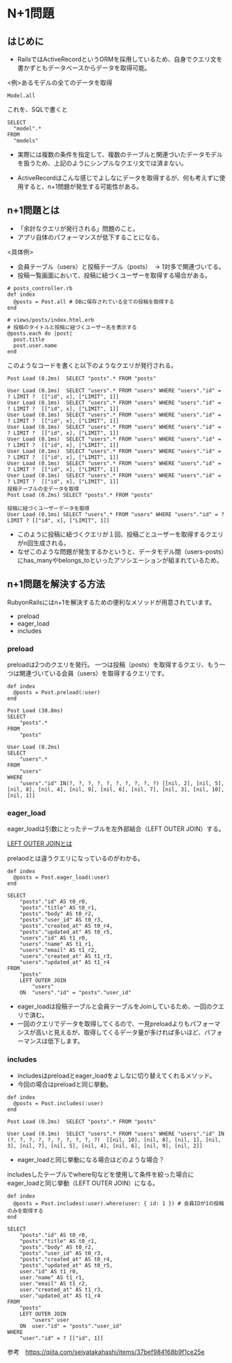 # N+1問題
## はじめに
- RailsではActiveRecordというORMを採用しているため、自身でクエリ文を書かずともデータベースからデータを取得可能。

<例>あるモデルの全てのデータを取得
```
Model.all
```
これを、SQLで書くと
```
SELECT
  "model".*
FROM
  "models"
```
- 実際には複数の条件を指定して、複数のテーブルと関連づいたデータモデルを扱うため、上記のようにシンプルなクエリ文では済まない。

- ActiveRecordはこんな感じでよしなにデータを取得するが、何も考えずに使用すると、n+1問題が発生する可能性がある。

## n+1問題とは
- 「余計なクエリが発行される」問題のこと。
- アプリ自体のパフォーマンスが低下することになる。

<具体例>
- 会員テーブル（users）と投稿テーブル（posts）　→ 1対多で関連づいてる。
- 投稿一覧画面において、投稿に紐づくユーザーを取得する場合がある。
```
# posts_controller.rb
def index
  @posts = Post.all # DBに保存されている全ての投稿を取得する
end
```
```
# views/posts/index.html.erb
# 投稿のタイトルと投稿に紐づくユーザー名を表示する
@posts.each do |post|
  post.title
  post.user.name
end
```
このようなコードを書くと以下のようなクエリが発行される。
```
Post Load (0.2ms)  SELECT "posts".* FROM "posts"

User Load (0.1ms)  SELECT "users".* FROM "users" WHERE "users"."id" = ? LIMIT ?  [["id", x], ["LIMIT", 1]]
User Load (0.1ms)  SELECT "users".* FROM "users" WHERE "users"."id" = ? LIMIT ?  [["id", x], ["LIMIT", 1]]
User Load (0.1ms)  SELECT "users".* FROM "users" WHERE "users"."id" = ? LIMIT ?  [["id", x], ["LIMIT", 1]]
User Load (0.1ms)  SELECT "users".* FROM "users" WHERE "users"."id" = ? LIMIT ?  [["id", x], ["LIMIT", 1]]
User Load (0.1ms)  SELECT "users".* FROM "users" WHERE "users"."id" = ? LIMIT ?  [["id", x], ["LIMIT", 1]]
User Load (0.1ms)  SELECT "users".* FROM "users" WHERE "users"."id" = ? LIMIT ?  [["id", x], ["LIMIT", 1]]
User Load (0.1ms)  SELECT "users".* FROM "users" WHERE "users"."id" = ? LIMIT ?  [["id", x], ["LIMIT", 1]]
User Load (0.1ms)  SELECT "users".* FROM "users" WHERE "users"."id" = ? LIMIT ?  [["id", x], ["LIMIT", 1]]
投稿テーブルの全データを取得
Post Load (0.2ms) SELECT "posts".* FROM "posts"

投稿に紐づくユーザーデータを取得
User Load (0.1ms) SELECT "users".* FROM "users" WHERE "users"."id" = ? LIMIT ? [["id", x], ["LIMIT", 1]]
```

- このように投稿に紐づくクエリが１回、投稿ごとユーザーを取得するクエリがn回生成される。
- なぜこのような問題が発生するかというと、データモデル間（users-posts）にhas_manyやbelongs_toといったアソシエーションが組まれているため。

## n+1問題を解決する方法

RubyonRailsにはn+1を解決するための便利なメソッドが用意されています。

- preload
- eager_load
- includes

### preload
preloadは2つのクエリを発行。
一つは投稿（posts）を取得するクエリ、もう一つは関連づいている会員（users）を取得するクエリです。
```
def index
  @posts = Post.preload(:user)
end
```
```
Post Load (30.8ms)
SELECT
    "posts".*
FROM
    "posts"

User Load (0.2ms)
SELECT
    "users".*
FROM
    "users"
WHERE
    "users"."id" IN(?, ?, ?, ?, ?, ?, ?, ?, ?, ?) [[nil, 2], [nil, 5], [nil, 8], [nil, 4], [nil, 9], [nil, 6], [nil, 7], [nil, 3], [nil, 10], [nil, 1]]
```

### eager_load
eager_loadは引数にとったテーブルを左外部結合（LEFT OUTER JOIN）する。

[LEFT OUTER JOINとは](https://www.javadrive.jp/sqlite/join/index2.html#section2)

prelaodとは違うクエリになっているのがわかる。
```
def index
  @posts = Post.eager_load(:user)
end
```
```
SELECT
    "posts"."id" AS t0_r0,
    "posts"."title" AS t0_r1,
    "posts"."body" AS t0_r2,
    "posts"."user_id" AS t0_r3,
    "posts"."created_at" AS t0_r4,
    "posts"."updated_at" AS t0_r5,
    "users"."id" AS t1_r0,
    "users"."name" AS t1_r1,
    "users"."email" AS t1_r2,
    "users"."created_at" AS t1_r3,
    "users"."updated_at" AS t1_r4
FROM
    "posts"
    LEFT OUTER JOIN
        "users"
    ON  "users"."id" = "posts"."user_id"
```
- eager_loadは投稿テーブルと会員テーブルをJoinしているため、一回のクエリで済む。
- 一回のクエリでデータを取得してくるので、一見preloadよりもパフォーマンスが高いと見えるが、取得してくるデータ量が多ければ多いほど、パフォーマンスは低下します。

### includes
- includesはpreloadとeager_loadをよしなに切り替えてくれるメソッド。
- 今回の場合はpreloadと同じ挙動。
```
def index
  @posts = Post.includes(:user)
end
```
```
Post Load (0.2ms)  SELECT "posts".* FROM "posts"

User Load (0.1ms)  SELECT "users".* FROM "users" WHERE "users"."id" IN (?, ?, ?, ?, ?, ?, ?, ?, ?, ?)  [[nil, 10], [nil, 8], [nil, 1], [nil, 3], [nil, 7], [nil, 5], [nil, 4], [nil, 6], [nil, 9], [nil, 2]]
```
- eager_loadと同じ挙動になる場合はどのような場合？

includesしたテーブルでwhere句などを使用して条件を絞った場合にeager_loadと同じ挙動（LEFT OUTER JOIN）になる。
```
def index
  @posts = Post.includes(:user).where(user: { id: 1 }) # 会員IDが1の投稿のみを取得する
end
```
```
SELECT
    "posts"."id" AS t0_r0,
    "posts"."title" AS t0_r1,
    "posts"."body" AS t0_r2,
    "posts"."user_id" AS t0_r3,
    "posts"."created_at" AS t0_r4,
    "posts"."updated_at" AS t0_r5,
    user."id" AS t1_r0,
    user."name" AS t1_r1,
    user."email" AS t1_r2,
    user."created_at" AS t1_r3,
    user."updated_at" AS t1_r4
FROM
    "posts"
    LEFT OUTER JOIN
        "users" user
    ON  user."id" = "posts"."user_id"
WHERE
    "user"."id" = ? [["id", 1]]
```
参考　https://qiita.com/seiyatakahashi/items/37bef984168b9f1ce25e

